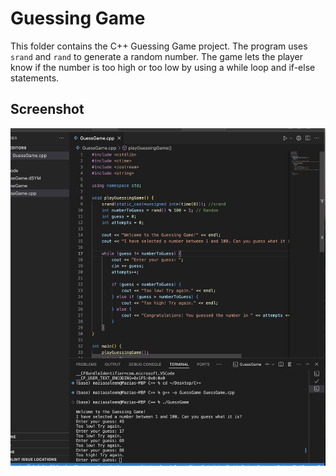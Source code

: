 # Guessing Game

This folder contains the C++ Guessing Game project. The program uses `srand` and `rand` to generate a random number. The game lets the player know if the number is too high or too low by using a while loop and if-else statements.

## Screenshot

![Screenshot of the game running](GuessGameScreenshot.png)
